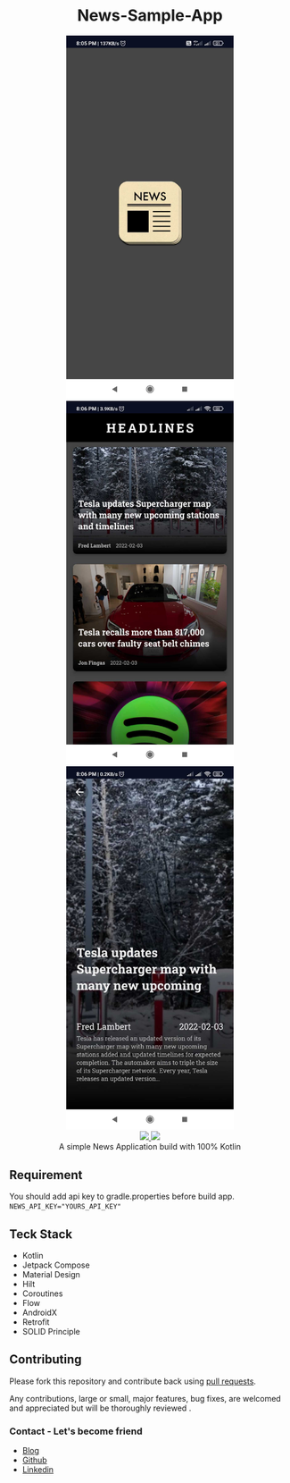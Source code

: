 <h1 align="center">News-Sample-App</h1>

<div align="center">
    <img src = "https://github.com/amankumar367/News-Sample-App/blob/master/media/1643899024417.jpg" width = "300px"/>
    <img src = "https://github.com/amankumar367/News-Sample-App/blob/master/media/1643899024414.jpg" width = "300px"/>
    <img src = "https://github.com/amankumar367/News-Sample-App/blob/master/media/1643899024408.jpg" width = "300px"/>
</div>

<div align="center">
    <a href = "https://www.android.com/">
      <img src = "https://img.shields.io/badge/Platform-Android-blue.svg" />
    </a>
    <a href = "https://developer.android.com/jetpack">
      <img src = "https://img.shields.io/badge/Jetpack-Compose-brightgreen" />
    </a>
</div>

<div align="center">A simple News Application build with 100% Kotlin</div>

## Requirement
You should add api key to gradle.properties before build app.
`NEWS_API_KEY="YOURS_API_KEY"`

## Teck Stack

* Kotlin
* Jetpack Compose
* Material Design
* Hilt 
* Coroutines
* Flow
* AndroidX
* Retrofit
* SOLID Principle

## Contributing

Please fork this repository and contribute back using
[pull requests](https://github.com/amankumar367/News-Sample-App/pulls).

Any contributions, large or small, major features, bug fixes, are welcomed and appreciated
but will be thoroughly reviewed .

### Contact - Let's become friend
- [Blog](http://amankumar.dev/)
- [Github](https://github.com/amankumar367/)
- [Linkedin](https://www.linkedin.com/in/aman-kumar-148004153/)
